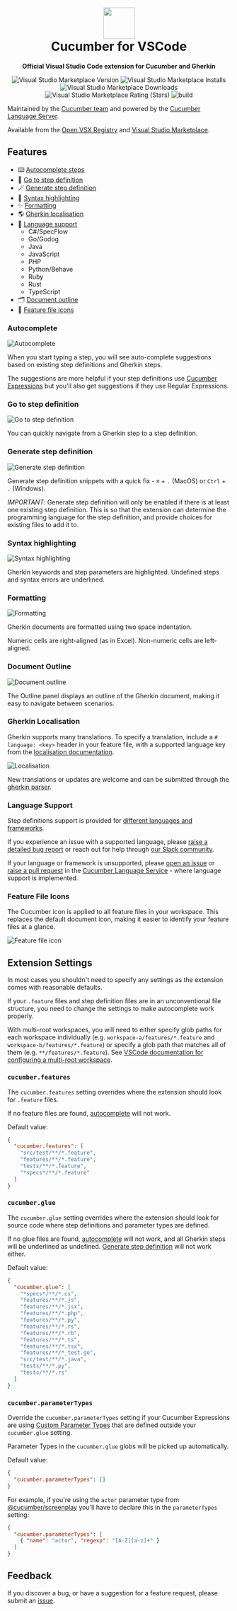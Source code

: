 <h1 align="center">
  <img src="https://raw.githubusercontent.com/cucumber/vscode/main/images/icon.png" height="71" alt="">
  <br>
  Cucumber for VSCode
</h1>
<p align="center">
  <b>Official Visual Studio Code extension for Cucumber and Gherkin</b>
</p>

<p align="center">
  <a href="https://marketplace.visualstudio.com/items?itemName=CucumberOpen.cucumber-official" style="text-decoration: none">
    <img src="https://img.shields.io/visual-studio-marketplace/v/CucumberOpen.cucumber-official?style=flat&color=dark-green" alt="Visual Studio Marketplace Version">
  </a>
  <a href="https://marketplace.visualstudio.com/items?itemName=CucumberOpen.cucumber-official" style="text-decoration: none">
    <img src="https://img.shields.io/visual-studio-marketplace/i/CucumberOpen.cucumber-official" alt="Visual Studio Marketplace Installs">
  </a>
  <a href="https://marketplace.visualstudio.com/items?itemName=CucumberOpen.cucumber-official" style="text-decoration: none">
    <img src="https://img.shields.io/visual-studio-marketplace/d/CucumberOpen.cucumber-official" alt="Visual Studio Marketplace Downloads">
  </a>
  <a href="https://marketplace.visualstudio.com/items?itemName=CucumberOpen.cucumber-official" style="text-decoration: none">
    <img src="https://img.shields.io/visual-studio-marketplace/stars/CucumberOpen.cucumber-official" alt="Visual Studio Marketplace Rating (Stars)">
  </a>
  <a href="https://github.com/cucumber/vscode/actions/workflows/build.yaml" style="text-decoration: none">
    <img src="https://github.com/cucumber/vscode/actions/workflows/build.yaml/badge.svg" alt="build">
  </a>
</p>

Maintained by the [Cucumber team](https://github.com/cucumber/) and powered by the [Cucumber Language Server](https://github.com/cucumber/language-server#readme).

Available from the [Open VSX Registry](https://open-vsx.org/extension/CucumberOpen/cucumber-official) and
[Visual Studio Marketplace](https://marketplace.visualstudio.com/items?itemName=CucumberOpen.cucumber-official).

## Features

- ⌨️ [Autocomplete steps](#autocomplete)
- 📍 [Go to step definition](#go-to-step-definition)
- 🪄 [Generate step definition](#generate-step-definition)
- 💄 [Syntax highlighting](#syntax-highlighting)
- ✨ [Formatting](#formatting)
- 🌎 [Gherkin localisation](#gherkin-localisation)
- 📖 [Language support](#language-support)
  - C#/SpecFlow
  - Go/Godog
  - Java
  - JavaScript
  - PHP
  - Python/Behave
  - Ruby
  - Rust
  - TypeScript
- 🗂 [Document outline](#document-outline)
- 🥒 [Feature file icons](#feature-file-icons)

### Autocomplete

![Autocomplete](https://raw.githubusercontent.com/cucumber/vscode/main/images/autocomplete.gif)

When you start typing a step, you will see auto-complete suggestions
based on existing step definitions and Gherkin steps.

The suggestions are more helpful if your step definitions use
[Cucumber Expressions](https://github.com/cucumber/cucumber-expressions#readme)
but you'll also get suggestions if they use Regular Expressions.

### Go to step definition

![Go to step definition](https://raw.githubusercontent.com/cucumber/vscode/main/images/goto-step-definition.gif)

You can quickly navigate from a Gherkin step to a step definition.

### Generate step definition

![Generate step definition](https://raw.githubusercontent.com/cucumber/vscode/main/images/generate-step-definition.gif)

Generate step definition snippets with a quick fix - `⌘` + `.` (MacOS) or
`Ctrl` + `.` (Windows).

_IMPORTANT_: Generate step definition will only be enabled
if there is at least one existing step definition. This is
so that the extension can determine the programming language
for the step definition, and provide choices for existing files
to add it to.

### Syntax highlighting

![Syntax highlighting](https://raw.githubusercontent.com/cucumber/vscode/main/images/syntax-highlighting.gif)

Gherkin keywords and step parameters are highlighted.
Undefined steps and syntax errors are underlined.

### Formatting

![Formatting](https://raw.githubusercontent.com/cucumber/vscode/main/images/formatting.gif)

Gherkin documents are formatted using two space indentation.

Numeric cells are right-aligned (as in Excel). Non-numeric cells are left-aligned.

### Document Outline

![Document outline](https://raw.githubusercontent.com/cucumber/vscode/main/images/document-outline.gif)

The Outline panel displays an outline of the Gherkin document,
making it easy to navigate between scenarios.

### Gherkin Localisation

Gherkin supports many translations. To specify a translation, include a `# language: <key>` header in your feature file, with a supported language key from the [localisation documentation](https://cucumber.io/docs/gherkin/languages/).

![Localisation](https://raw.githubusercontent.com/cucumber/vscode/main/images/localisation.png)

New translations or updates are welcome and can be submitted through the [gherkin parser](https://github.com/cucumber/gherkin).

### Language Support

Step definitions support is provided for [different languages and frameworks](#features).

If you experience an issue with a supported language, please [raise a detailed bug report](https://github.com/cucumber/vscode/issues) or reach out for help through [our Slack community](https://cucumber.io/community#slack).

If your language or framework is unsupported, please [open an issue](https://github.com/cucumber/language-service/issues) or [raise a pull request](https://github.com/cucumber/language-service/pulls) in the [Cucumber Language Service](https://github.com/cucumber/language-service) - where language support is implemented.

### Feature File Icons

The Cucumber icon is applied to all feature files in your workspace. This replaces the default document icon, making it easier to identify your feature files at a glance.

![Feature file icon](https://raw.githubusercontent.com/cucumber/vscode/main/images/feature-file-icons.png)

## Extension Settings

In most cases you shouldn't need to specify any settings
as the extension comes with reasonable defaults.

If your `.feature` files and step definition files are
in an unconventional file structure, you need to change the
settings to make autocomplete work properly.

With multi-root workspaces, you will need to either specify glob paths for each workspace individually (e.g. `workspace-a/features/*.feature` and `workspace-b/features/*.feature`) or specify a glob path that matches all of them (e.g. `**/features/*.feature`). See [VSCode documentation for configuring a multi-root workspace](https://code.visualstudio.com/docs/editor/multi-root-workspaces#_workspace-file-schema).

### `cucumber.features`

[//]: # (<cucumber.features>)
The `cucumber.features` setting overrides where the extension
should look for `.feature` files.

If no feature files are found, [autocomplete](#autocomplete)
will not work.

Default value:

```json
{
  "cucumber.features": [
    "src/test/**/*.feature",
    "features/**/*.feature",
    "tests/**/*.feature",
    "*specs*/**/*.feature"
  ]
}
```

[//]: # (</cucumber.features>)

### `cucumber.glue`

[//]: # (<cucumber.glue>)
The `cucumber.glue` setting overrides where the extension
should look for source code where step definitions and
parameter types are defined.

If no glue files are found, [autocomplete](#autocomplete)
will not work, and all Gherkin steps will be underlined as
undefined. [Generate step definition](#generate-step-definition)
will not work either.

Default value:

```json
{
  "cucumber.glue": [
    "*specs*/**/*.cs",
    "features/**/*.js",
    "features/**/*.jsx",
    "features/**/*.php",
    "features/**/*.py",
    "features/**/*.rs",
    "features/**/*.rb",
    "features/**/*.ts",
    "features/**/*.tsx",
    "features/**/*_test.go",
    "src/test/**/*.java",
    "tests/**/*.py",
    "tests/**/*.rs"
  ]
}
```

[//]: # (</cucumber.glue>)

### `cucumber.parameterTypes`

[//]: # (<cucumber.parameterTypes>)
Override the `cucumber.parameterTypes` setting if your Cucumber Expressions
are using [Custom Parameter Types](https://github.com/cucumber/cucumber-expressions#custom-parameter-types) that are defined outside your `cucumber.glue` setting.

Parameter Types in the `cucumber.glue` globs will be picked up automatically.

Default value:

```json
{
  "cucumber.parameterTypes": []
}
```

For example, if you're using the `actor` parameter type from [@cucumber/screenplay](https://github.com/cucumber/screenplay.js#actors) you'll have to declare this in the `parameterTypes` setting:

````json
{
  "cucumber.parameterTypes": [
    { "name": "actor", "regexp": "[A-Z][a-z]+" }
  ]
}
````

[//]: # (</cucumber.parameterTypes>)

## Feedback

If you discover a bug, or have a suggestion for a feature request, please
submit an [issue](https://github.com/cucumber/vscode/issues).
